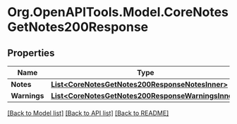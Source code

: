 # Org.OpenAPITools.Model.CoreNotesGetNotes200Response

## Properties

Name | Type | Description | Notes
------------ | ------------- | ------------- | -------------
**Notes** | [**List&lt;CoreNotesGetNotes200ResponseNotesInner&gt;**](CoreNotesGetNotes200ResponseNotesInner.md) |  | 
**Warnings** | [**List&lt;CoreNotesGetNotes200ResponseWarningsInner&gt;**](CoreNotesGetNotes200ResponseWarningsInner.md) |  | [optional] 

[[Back to Model list]](../README.md#documentation-for-models) [[Back to API list]](../README.md#documentation-for-api-endpoints) [[Back to README]](../README.md)

